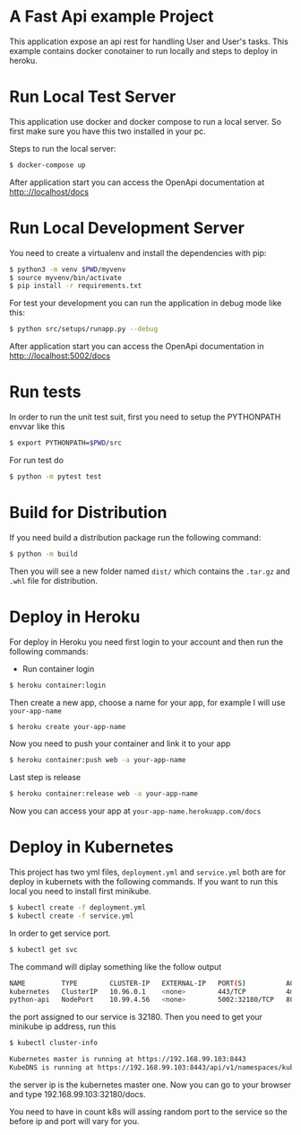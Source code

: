 # A Fast Api example Project
This application expose an api rest for handling User and User's tasks.
This example contains docker conotainer to run locally and steps to deploy in heroku.

# Run Local Test Server
This application use docker and docker compose to run a local server. So first make sure you
have this two installed in your pc.

Steps to run the local server:

```bash
$ docker-compose up
```
After application start you can access the OpenApi documentation at [http:://localhost/docs](http://localhost/docs)

# Run Local Development Server

You need to create a virtualenv and install the dependencies with pip:
```bash
$ python3 -m venv $PWD/myvenv
$ source myvenv/bin/activate
$ pip install -r requirements.txt
```

For test your development you can run the application in debug mode like this:

```bash
$ python src/setups/runapp.py --debug
```
 After application start you can access the OpenApi documentation in [http:://localhost:5002/docs](http://localhost:5002/docs)
 
 # Run tests
 In order to run the unit test suit, first you need to setup the PYTHONPATH envvar like this
 
```bash
$ export PYTHONPATH=$PWD/src
```
For run test do
```bash
$ python -m pytest test
```
# Build for Distribution
If you need build a distribution package run the following command:
```bash
$ python -m build
``` 
Then you will see a new folder named `dist/` which contains the `.tar.gz` and `.whl` file for
distribution.

# Deploy in Heroku

For deploy in Heroku you need first login to your account and then run the following commands:

- Run container login
```bash
$ heroku container:login
```
Then create a new app, choose a name for your app, for example I will use `your-app-name`

```bash
$ heroku create your-app-name
```
Now you need to push your container and link it to your app
```bash
$ heroku container:push web -a your-app-name
```
Last step is release 
```bash
$ heroku container:release web -a your-app-name
```
Now you can access your app at `your-app-name.herokuapp.com/docs`


# Deploy in Kubernetes

This project has two yml files, `deployment.yml` and `service.yml` both are for deploy in kubernets with
the following commands. 
If you want to run this local you need to install first minikube.

```bash
$ kubectl create -f deployment.yml
$ kubectl create -f service.yml
``` 
In order to get service port.
```bash
$ kubectl get svc
```
The command will diplay something like the follow output

```bash
NAME         TYPE        CLUSTER-IP   EXTERNAL-IP   PORT(S)          AGE
kubernetes   ClusterIP   10.96.0.1    <none>        443/TCP          4m47s
python-api   NodePort    10.99.4.56   <none>        5002:32180/TCP   80s
```

the port assigned to our service is 32180. Then you need to get your minikube ip address, run this

```bash
$ kubectl cluster-info

Kubernetes master is running at https://192.168.99.103:8443
KubeDNS is running at https://192.168.99.103:8443/api/v1/namespaces/kube-system/services/kube-dns:dns/proxy
```

the server ip is the kubernetes master one. Now you can go to your browser and type 192.168.99.103:32180/docs.

You need to have in count k8s will assing random port to the service so the before ip and port will vary for you.
 
